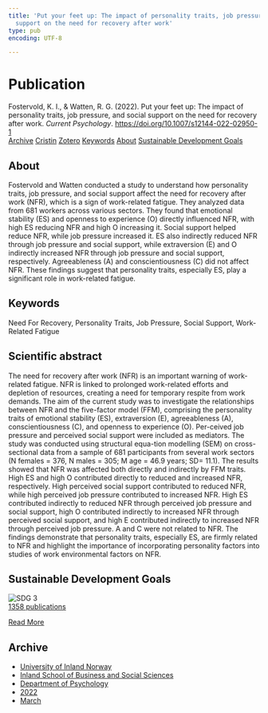 ```yaml
---
title: 'Put your feet up: The impact of personality traits, job pressure, and social
  support on the need for recovery after work'
type: pub
encoding: UTF-8

---
```

<h1>Publication</h1>
<article id="csl-bib-container-YVYEKJJ3" class="csl-bib-container">
  <div class="csl-bib-body"> <div class="csl-entry">Fostervold, K. I., &#38; Watten, R. G. (2022). Put your feet up: The impact of personality traits, job pressure, and social support on the need for recovery after work. <i>Current Psychology</i>. <a href="https://doi.org/10.1007/s12144-022-02950-1">https://doi.org/10.1007/s12144-022-02950-1</a></div> </div>
  <div class="csl-bib-buttons">
    <a href="#taxonomy-article-YVYEKJJ3" alt="archive" class="csl-bib-button">Archive</a>
    <a href="https://app.cristin.no/results/show.jsf?id=2009777" alt="Cristin" class="csl-bib-button">Cristin</a>
    <a href="http://zotero.org/groups/5881554/items/YVYEKJJ3" alt="Zotero" class="csl-bib-button">Zotero</a>
    <a href="#keywords-article-YVYEKJJ3" alt="keywords" class="csl-bib-button">Keywords</a>
    <a href="#about-article-YVYEKJJ3" alt="about_pub" class="csl-bib-button">About</a>
    <a href="#sdg-article-YVYEKJJ3" alt="sdg" class="csl-bib-button">Sustainable Development Goals</a>
  </div>
  <div id="csl-bib-meta-container-YVYEKJJ3"></div>
</article>
<div id="csl-bib-meta-YVYEKJJ3" class="csl-bib-meta">
  <article id="about-article-YVYEKJJ3" class="about_pub-article">
    <h1>About</h1>
    Fostervold and Watten conducted a study to understand how personality traits, job pressure, and social support affect the need for recovery after work (NFR), which is a sign of work-related fatigue. They analyzed data from 681 workers across various sectors. They found that emotional stability (ES) and openness to experience (O) directly influenced NFR, with high ES reducing NFR and high O increasing it. Social support helped reduce NFR, while job pressure increased it. ES also indirectly reduced NFR through job pressure and social support, while extraversion (E) and O indirectly increased NFR through job pressure and social support, respectively. Agreeableness (A) and conscientiousness (C) did not affect NFR. These findings suggest that personality traits, especially ES, play a significant role in work-related fatigue.
  </article>
  <article id="keywords-article-YVYEKJJ3" class="keywords-article">
    <h1>Keywords</h1>
    Need For Recovery, Personality Traits, Job Pressure, Social Support, Work-Related Fatigue
  </article>
  <article id="abstract-article-YVYEKJJ3" class="abstract-article">
    <h1>Scientific abstract</h1>
    The need for recovery after work (NFR) is an important warning of work-related fatigue. NFR is linked to prolonged work-related efforts and depletion of resources, creating a need for temporary respite from work demands. The aim of the current study was to investigate the relationships between NFR and the five-factor model (FFM), comprising the personality traits of emotional stability (ES), extraversion (E), agreeableness (A), conscientiousness (C), and openness to experience (O). Per-ceived job pressure and perceived social support were included as mediators. The study was conducted using structural equa-tion modelling (SEM) on cross-sectional data from a sample of 681 participants from several work sectors (N females =   376, N  males = 305; M  age = 46.9 years; SD=   11.1). The results showed that NFR was affected both directly and indirectly by FFM traits. High ES and high O contributed directly to reduced and increased NFR, respectively. High perceived social support contributed to reduced NFR, while high perceived job pressure contributed to increased NFR. High ES contributed indirectly to reduced NFR through perceived job pressure and social support, high O contributed indirectly to increased NFR through perceived social support, and high E contributed indirectly to increased NFR through perceived job pressure. A and C were not related to NFR. The findings demonstrate that personality traits, especially ES, are firmly related to NFR and highlight the importance of incorporating personality factors into studies of work environmental factors on NFR.
  </article>
  <article id="sdg-article-YVYEKJJ3" class="sdg-article">
    <h1>Sustainable Development Goals</h1>
    <div class="sdg-container"><div id="sdg3" class="sdg">
        <img src="{{< params subfolder >}}images/sdg/sdg03_en.png" class="image" alt="SDG 3">
        <div class="sdg-overlay">
          <a href="{{< params subfolder >}}en/archive/?sdg=3#archive" class="sdg-publication-count"><span>1358</span> publications</a>
          <p><a href="https://sdgs.un.org/goals/goal3" class="sdg-read-more">Read More</a></p>
        </div>
      </div></div>
  </article>
  <article id="taxonomy-article-YVYEKJJ3" class="taxonomy-article">
    <h1>Archive</h1>
    <ul>
      <li><a href="{{< params subfolder >}}en/archive/?key=3DCRN523">University of Inland Norway</a></li>
      <li><a href="{{< params subfolder >}}en/archive/?key=DU8Q9LN9">Inland School of Business and Social Sciences</a></li>
      <li><a href="{{< params subfolder >}}en/archive/?key=KTD9NXA8">Department of Psychology</a></li>
      <li><a href="{{< params subfolder >}}en/archive/?key=AEVGZCNC">2022</a></li>
      <li><a href="{{< params subfolder >}}en/archive/?key=EZTYMR2Q">March</a></li>
    </ul>
  </article>
</div>
